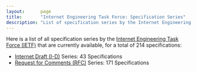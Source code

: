 ```yaml
---
layout:      page
title:       "Internet Engineering Task Force: Specification Series"
description: "List of specification series by the Internet Engineering Task Force (IETF/)"
---
```


Here is a list of all specification series by the [Internet Engineering Task Force (IETF)](http://www.ietf.org/) that are currently available, for a total of 214 specifications:

  * [Internet Draft (I-D)](I-D/) Series: 43 Specifications
  * [Request for Comments (RFC)](RFC/) Series: 171 Specifications
